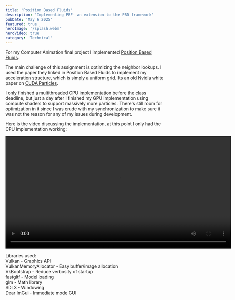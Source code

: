 ```yaml
---
title: 'Position Based Fluids'
description: 'Implementing PBF- an extension to the PBD framework'
pubDate: 'May 6 2025'
featured: true
heroImage: '/splash.webm'
heroVideo: true
category: 'Technical'
---
```


For my Computer Animation final project I implemented [Position Based Fluids](https://mmacklin.com/pbf_sig_preprint.pdf).

The main challenge of this assignment is optimizing the neighbor lookups. I used the paper they linked in Position Based Fluids to implement my acceleration structure, which is simply a uniform grid. Its an old Nvidia white paper on [CUDA Particles](https://developer.download.nvidia.com/compute/cuda/1.1-Beta/x86_website/projects/particles/doc/particles.pdf).

I only finished a multithreaded CPU implementation before the class deadline, but just a day after I finished my GPU implementation using compute shaders to support massively more particles. There's still room for optimization in it since I was crude with my synchronization to make sure it was not the reason for any of my issues during development.

Here is the video discussing the implementation, at this point I only had the CPU implementation working:

<video controls width="720" height="360">
  <source src="/particles.mp4" type="video/mp4" />
  Your browser does not support the video tag.
</video>

Libraries used:\
Vulkan - Graphics API\
VulkanMemoryAllocator - Easy buffer/image allocation\
VkBootstrap - Reduce verbosity of startup\
fastgltf - Model loading\
glm - Math library\
SDL3 - Windowing\
Dear ImGui - Immediate mode GUI


